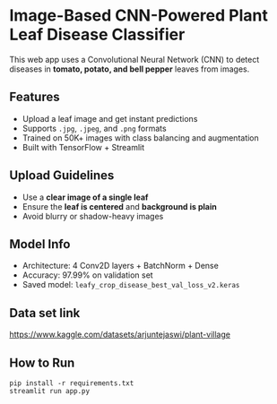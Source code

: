 # Image-Based CNN-Powered Plant Leaf Disease Classifier

This web app uses a Convolutional Neural Network (CNN) to detect diseases in **tomato, potato, and bell pepper** leaves from images.

## Features
- Upload a leaf image and get instant predictions
- Supports `.jpg`, `.jpeg`, and `.png` formats
- Trained on 50K+ images with class balancing and augmentation
- Built with TensorFlow + Streamlit

## Upload Guidelines
- Use a **clear image of a single leaf**
- Ensure the **leaf is centered** and **background is plain**
- Avoid blurry or shadow-heavy images

## Model Info
- Architecture: 4 Conv2D layers + BatchNorm + Dense
- Accuracy: 97.99% on validation set
- Saved model: `leafy_crop_disease_best_val_loss_v2.keras`

## Data set link  
https://www.kaggle.com/datasets/arjuntejaswi/plant-village

## How to Run
```In "Anconda Prompt" type below lines one by one
pip install -r requirements.txt
streamlit run app.py

